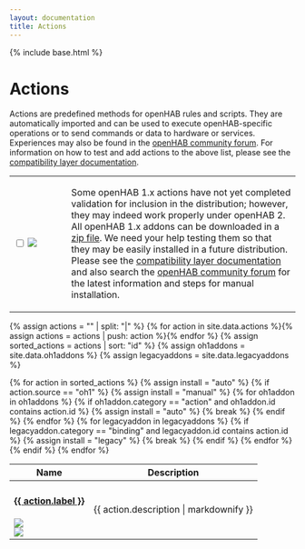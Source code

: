 ```yaml
---
layout: documentation
title: Actions
---
```


{% include base.html %}

# Actions

Actions are predefined methods for openHAB rules and scripts. They are automatically imported and can be used to execute openHAB-specific operations or to send commands or data to hardware or services.  Experiences may also be found in the [openHAB community forum](https://community.openhab.org).  For information on how to test and add actions to the above list, please see the [compatibility layer documentation]({{base}}/developers/development/compatibilitylayer.html#how-to-use-openhab-1x-add-ons-that-are-not-part-of-the-distribution).

<table>
  <tbody>
    <tr>
      <td width="20%">
        <p>
          <input type="checkbox" class="filled-in" id="manual-checkbox" />
          <label for="manual-checkbox"><img src="{{base}}/images/tag-install-manual.svg"></label>
        </p>
      </td>
      <td>
        <p>
        Some openHAB 1.x actions have not yet completed validation for inclusion in the distribution; however, they may indeed work properly under openHAB 2.  All openHAB 1.x addons can be downloaded in a <a href="https://bintray.com/openhab/mvn/download_file?file_path=org%2Fopenhab%2Fdistro%2Fopenhab%2F1.9.0%2Fopenhab-1.9.0-addons.zip">zip file</a>.  We need your help testing them so that they may be easily installed in a future distribution.  Please see the <a href="{{base}}/developers/development/compatibilitylayer.html#how-to-use-openhab-1x-add-ons-that-are-not-part-of-the-distribution">compatibility layer documentation</a> and also search the <a href="https://community.openhab.org">openHAB community forum</a> for the latest information and steps for manual installation.
        </p>
      </td>
    </tr>
  </tbody>
</table>

{% assign actions = "" | split: "|" %}
{% for action in site.data.actions %}{% assign actions = actions | push: action %}{% endfor %}
{% assign sorted_actions = actions | sort: "id" %}
{% assign oh1addons = site.data.oh1addons %}
{% assign legacyaddons = site.data.legacyaddons %}

<table class="bordered responsive-table">
  <thead>
    <tr>
      <th data-field="label">Name</th>
      <th data-field="description">Description</th>
    </tr>
  </thead>
  <tbody>
{% for action in sorted_actions %}
    {% assign install = "auto" %}
    {% if action.source == "oh1" %}
      {% assign install = "manual" %}
      {% for oh1addon in oh1addons %}
        {% if oh1addon.category == "action" and oh1addon.id contains action.id %}
    	  {% assign install = "auto" %}
    	  {% break %}
    	{% endif %}
      {% endfor %}
      {% for legacyaddon in legacyaddons %}
        {% if legacyaddon.category == "binding" and legacyaddon.id contains action.id %}
    	  {% assign install = "legacy" %}
    	  {% break %}
    	{% endif %}
      {% endfor %}
    {% endif %}
    <tr class="install-{{install}} source-{{action.source}}">
      <td><h4><a href="{{base}}/addons/actions/{{ action.source }}/{{ action.id }}/readme.html">{{ action.label }}</a></h4><img src="{{base}}/images/tag-{{action.source}}.svg"><br/>
      <img src="{{base}}/images/tag-install-{{install}}.svg"></td>
      <td>{{ action.description | markdownify }}</td>
    </tr>
{% endfor %}
 </tbody>
</table>
